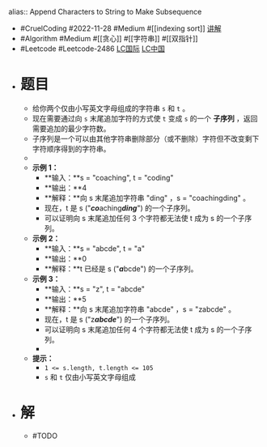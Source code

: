alias:: Append Characters to String to Make Subsequence

- #CruelCoding #2022-11-28 #Medium #[[indexing sort]] [讲解](https://youtu.be/lnAQB4__FDg)
- #Algorithm #Medium #[[贪心]] #[[字符串]] #[[双指针]]
- #Leetcode #Leetcode-2486 [LC国际](https://leetcode.com/problems/append-characters-to-string-to-make-subsequence/) [LC中国](https://leetcode.cn/problems/append-characters-to-string-to-make-subsequence/)
- # 题目
	- 给你两个仅由小写英文字母组成的字符串 `s` 和 `t` 。
	- 现在需要通过向 `s` 末尾追加字符的方式使 `t` 变成 `s` 的一个 **子序列** ，返回需要追加的最少字符数。
	- 子序列是一个可以由其他字符串删除部分（或不删除）字符但不改变剩下字符顺序得到的字符串。
	-
	- **示例 1：**
		- **输入：**s = "coaching", t = "coding"
		- **输出：**4
		- **解释：**向 s 末尾追加字符串 "ding" ，s = "coachingding" 。
		- 现在，t 是 s ("***co***aching***ding***") 的一个子序列。
		- 可以证明向 s 末尾追加任何 3 个字符都无法使 t 成为 s 的一个子序列。
	- **示例 2：**
		- **输入：**s = "abcde", t = "a"
		- **输出：**0
		- **解释：**t 已经是 s ("***a***bcde") 的一个子序列。
	- **示例 3：**
		- **输入：**s = "z", t = "abcde"
		- **输出：**5
		- **解释：**向 s 末尾追加字符串 "abcde" ，s = "zabcde" 。
		- 现在，t 是 s ("z***abcde***") 的一个子序列。
		- 可以证明向 s 末尾追加任何 4 个字符都无法使 t 成为 s 的一个子序列。
		-
	- **提示：**
		- `1 <= s.length, t.length <= 105`
		- `s` 和 `t` 仅由小写英文字母组成
- # 解
	- #TODO